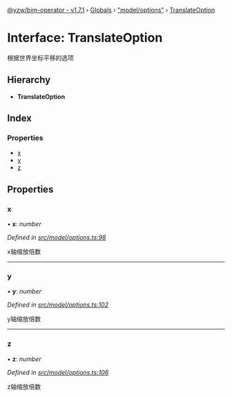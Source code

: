 [@yzw/bim-operator - v1.7.1](../README.md) › [Globals](../globals.md) › ["model/options"](../modules/_model_options_.md) › [TranslateOption](_model_options_.translateoption.md)

# Interface: TranslateOption

根据世界坐标平移的选项

## Hierarchy

* **TranslateOption**

## Index

### Properties

* [x](_model_options_.translateoption.md#x)
* [y](_model_options_.translateoption.md#y)
* [z](_model_options_.translateoption.md#z)

## Properties

###  x

• **x**: *number*

*Defined in [src/model/options.ts:98](https://github.com/youkaisteve/bim-operator/blob/b87a88f/src/model/options.ts#L98)*

x轴缩放倍数

___

###  y

• **y**: *number*

*Defined in [src/model/options.ts:102](https://github.com/youkaisteve/bim-operator/blob/b87a88f/src/model/options.ts#L102)*

y轴缩放倍数

___

###  z

• **z**: *number*

*Defined in [src/model/options.ts:106](https://github.com/youkaisteve/bim-operator/blob/b87a88f/src/model/options.ts#L106)*

z轴缩放倍数
